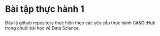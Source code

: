 # Bài tập thực hành 1

Đây là github repository thực hiện theo các yêu cầu thực hành Git&GitHub trong chuỗi bài học về Data Science.
